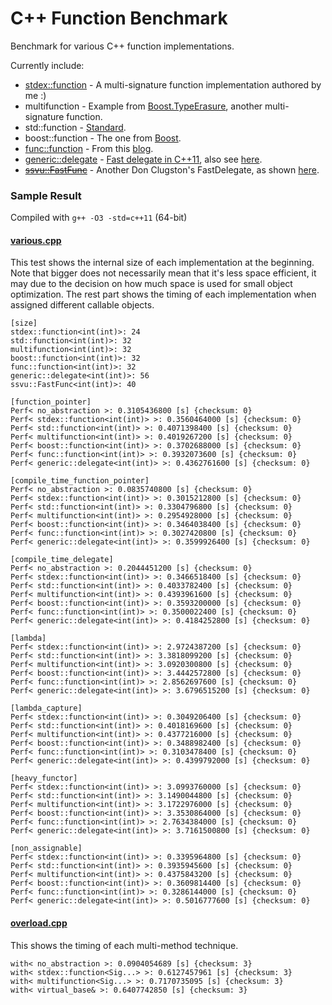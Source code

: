 C++ Function Benchmark
======================

Benchmark for various C++ function implementations.

Currently include:
- [stdex::function](stdex.hpp) - A multi-signature function implementation authored by me :)
- multifunction - Example from [Boost.TypeErasure](http://www.boost.org/doc/html/boost_typeerasure/examples.html#boost_typeerasure.examples.multifunction), another multi-signature function.
- std::function - [Standard](http://en.cppreference.com/w/cpp/utility/functional/function).
- boost::function - The one from [Boost](http://www.boost.org/doc/libs/1_55_0/doc/html/function.html).
- [func::function](function.h) - From this [blog](http://probablydance.com/2013/01/13/a-faster-implementation-of-stdfunction/).
- [generic::delegate](delegate.hpp) - [Fast delegate in C++11](http://codereview.stackexchange.com/questions/14730/impossibly-fast-delegate-in-c11), also see [here](https://code.google.com/p/cpppractice/source/browse/trunk/).
- [~~ssvu::FastFunc~~](FastFunc.hpp) - Another Don Clugston's FastDelegate, as shown [here](https://groups.google.com/a/isocpp.org/forum/#!topic/std-discussion/QgvHF7YMi3o).

### Sample Result
Compiled with `g++ -O3 -std=c++11` (64-bit)

#### [various.cpp](various.cpp)
This test shows the internal size of each implementation at the beginning.
Note that bigger does not necessarily mean that it's less space efficient, it may due to the decision on how much space is used for small object optimization.
The rest part shows the timing of each implementation when assigned different callable objects.
```
[size]
stdex::function<int(int)>: 24
std::function<int(int)>: 32
multifunction<int(int)>: 32
boost::function<int(int)>: 32
func::function<int(int)>: 32
generic::delegate<int(int)>: 56
ssvu::FastFunc<int(int)>: 40

[function_pointer]
Perf< no_abstraction >: 0.3105436800 [s] {checksum: 0}
Perf< stdex::function<int(int)> >: 0.3560464000 [s] {checksum: 0}
Perf< std::function<int(int)> >: 0.4071398400 [s] {checksum: 0}
Perf< multifunction<int(int)> >: 0.4019267200 [s] {checksum: 0}
Perf< boost::function<int(int)> >: 0.3702688000 [s] {checksum: 0}
Perf< func::function<int(int)> >: 0.3932073600 [s] {checksum: 0}
Perf< generic::delegate<int(int)> >: 0.4362761600 [s] {checksum: 0}

[compile_time_function_pointer]
Perf< no_abstraction >: 0.0835740800 [s] {checksum: 0}
Perf< stdex::function<int(int)> >: 0.3015212800 [s] {checksum: 0}
Perf< std::function<int(int)> >: 0.3304796800 [s] {checksum: 0}
Perf< multifunction<int(int)> >: 0.2954928000 [s] {checksum: 0}
Perf< boost::function<int(int)> >: 0.3464038400 [s] {checksum: 0}
Perf< func::function<int(int)> >: 0.3027420800 [s] {checksum: 0}
Perf< generic::delegate<int(int)> >: 0.3599926400 [s] {checksum: 0}

[compile_time_delegate]
Perf< no_abstraction >: 0.2044451200 [s] {checksum: 0}
Perf< stdex::function<int(int)> >: 0.3466518400 [s] {checksum: 0}
Perf< std::function<int(int)> >: 0.4033782400 [s] {checksum: 0}
Perf< multifunction<int(int)> >: 0.4393961600 [s] {checksum: 0}
Perf< boost::function<int(int)> >: 0.3593200000 [s] {checksum: 0}
Perf< func::function<int(int)> >: 0.3500022400 [s] {checksum: 0}
Perf< generic::delegate<int(int)> >: 0.4184252800 [s] {checksum: 0}

[lambda]
Perf< stdex::function<int(int)> >: 2.9724387200 [s] {checksum: 0}
Perf< std::function<int(int)> >: 3.3818099200 [s] {checksum: 0}
Perf< multifunction<int(int)> >: 3.0920300800 [s] {checksum: 0}
Perf< boost::function<int(int)> >: 3.4442572800 [s] {checksum: 0}
Perf< func::function<int(int)> >: 2.8562697600 [s] {checksum: 0}
Perf< generic::delegate<int(int)> >: 3.6796515200 [s] {checksum: 0}

[lambda_capture]
Perf< stdex::function<int(int)> >: 0.3049206400 [s] {checksum: 0}
Perf< std::function<int(int)> >: 0.4018169600 [s] {checksum: 0}
Perf< multifunction<int(int)> >: 0.4377216000 [s] {checksum: 0}
Perf< boost::function<int(int)> >: 0.3488982400 [s] {checksum: 0}
Perf< func::function<int(int)> >: 0.3103478400 [s] {checksum: 0}
Perf< generic::delegate<int(int)> >: 0.4399792000 [s] {checksum: 0}

[heavy_functor]
Perf< stdex::function<int(int)> >: 3.0993760000 [s] {checksum: 0}
Perf< std::function<int(int)> >: 3.1490044800 [s] {checksum: 0}
Perf< multifunction<int(int)> >: 3.1722976000 [s] {checksum: 0}
Perf< boost::function<int(int)> >: 3.3530864000 [s] {checksum: 0}
Perf< func::function<int(int)> >: 2.7634384000 [s] {checksum: 0}
Perf< generic::delegate<int(int)> >: 3.7161500800 [s] {checksum: 0}

[non_assignable]
Perf< stdex::function<int(int)> >: 0.3395964800 [s] {checksum: 0}
Perf< std::function<int(int)> >: 0.3935945600 [s] {checksum: 0}
Perf< multifunction<int(int)> >: 0.4375843200 [s] {checksum: 0}
Perf< boost::function<int(int)> >: 0.3609814400 [s] {checksum: 0}
Perf< func::function<int(int)> >: 0.3286144000 [s] {checksum: 0}
Perf< generic::delegate<int(int)> >: 0.5016777600 [s] {checksum: 0}
```

#### [overload.cpp](overload.cpp)
This shows the timing of each multi-method technique.
```
with< no_abstraction >: 0.0904054689 [s] {checksum: 3}
with< stdex::function<Sig...> >: 0.6127457961 [s] {checksum: 3}
with< multifunction<Sig...> >: 0.7170735095 [s] {checksum: 3}
with< virtual_base& >: 0.6407742850 [s] {checksum: 3}
```
